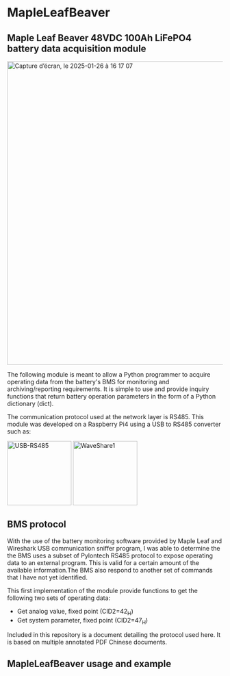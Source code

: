 # MapleLeafBeaver
## Maple Leaf Beaver 48VDC 100Ah LiFePO4 battery data acquisition module

<img width="709" alt="Capture d’écran, le 2025-01-26 à 16 17 07" src="https://github.com/user-attachments/assets/d4dba9e6-7269-456e-a4b6-d3098938aa78" />

The following module is meant to allow a Python programmer to acquire operating data from the battery's BMS for monitoring and archiving/reporting requirements. It is simple to use and provide inquiry functions that return battery operation parameters in the form of a Python dictionary (dict).

The communication protocol used at the network layer is RS485. This module was developed on a Raspberry Pi4 using a USB to RS485 converter such as:

<img width="150" alt="USB-RS485" src="https://github.com/user-attachments/assets/700b02ee-b9ce-4ee4-8112-9c86c05fcfe0" />
<img width="150" alt="WaveShare1" src="https://github.com/user-attachments/assets/07b59fe4-521b-4cc6-9f26-51c1745c5972" />


## BMS protocol
With the use of the battery monitoring software provided by Maple Leaf and Wireshark USB communication sniffer program, I was able to determine the the BMS uses a subset of Pylontech RS485 protocol to expose operating data to an external program. This is valid for a certain amount of the available information.The BMS also respond to another set of commands that I have not yet identified.

This first implementation of the module provide functions to get the following two sets of operating data:
- Get analog value, fixed point (CID2=42<sub>H</sub>)
- Get system parameter, fixed point (CID2=47<sub>H</sub>)

Included in this repository is a document detailing the protocol used here. It is based on multiple annotated PDF Chinese documents.

## MapleLeafBeaver usage and example
